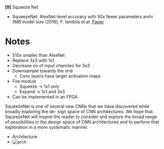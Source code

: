 
**[9]** Squeeze Net
- SqueezeNet: AlexNet-level accuracy with 50x fewer parameters and< 1MB model size (2016), F. Iandola et al.
[Paper](http://arxiv.org/pdf/1602.07360)

# Notes
- 510x smaller than AlexNet
- Replace 3x3 with 1x1
- Decrease no of input channles for 3x3
- Downsample towards the end
  - Conv layers have larger activation maps
- Fire module
  - Squeeze -> 1x1 only
  - Expand -> 1x1 and 3x3
- Can be implemented in an FPGA

SqueezeNet is one of several new CNNs that we have discovered while broadly exploring the de-
sign space of CNN architectures. We hope that SqueezeNet will inspire the reader to consider and
explore the broad range of possibilities in the design space of CNN architectures and to perform that exploration in a more systematic manner.

- Architecture
- ![arch](model.png)
